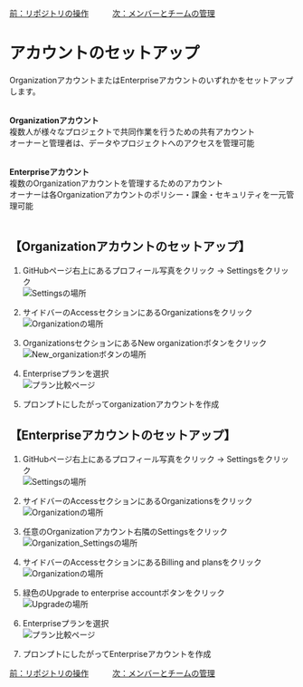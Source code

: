 [前：リポジトリの操作](/REPOSITORY.md)　　　[次：メンバーとチームの管理](/MEMBER_AND_TEAM.md)

# アカウントのセットアップ

OrganizationアカウントまたはEnterpriseアカウントのいずれかをセットアップします。<br><br>

**Organizationアカウント**  
複数人が様々なプロジェクトで共同作業を行うための共有アカウント  
オーナーと管理者は、データやプロジェクトへのアクセスを管理可能
<br><br>

**Enterpriseアカウント**  
複数のOrganizationアカウントを管理するためのアカウント  
オーナーは各Organizationアカウントのポリシー・課金・セキュリティを一元管理可能
<br><br>

## 【Organizationアカウントのセットアップ】

1. GitHubページ右上にあるプロフィール写真をクリック → Settingsをクリック  
    ![Settingsの場所](/image/account/from_icon_to_settings_220207.png)

1. サイドバーのAccessセクションにあるOrganizationsをクリック  
    ![Organizationの場所](/image/account/organizations_220711.png)

1. OrganizationsセクションにあるNew organizationボタンをクリック  
    ![New_organizationボタンの場所](/image/account/new_organization_220711.png)

1. Enterpriseプランを選択  
    ![プラン比較ページ](/image/account/enterprise_plan_220711.png)

1. プロンプトにしたがってorganizationアカウントを作成

## 【Enterpriseアカウントのセットアップ】

1. GitHubページ右上にあるプロフィール写真をクリック → Settingsをクリック  
    ![Settingsの場所](/image/account/from_icon_to_settings_220207.png)

1. サイドバーのAccessセクションにあるOrganizationsをクリック  
    ![Organizationの場所](/image/account/organizations_220711.png)

1. 任意のOrganizationアカウント右隣のSettingsをクリック  
    ![Organization_Settingsの場所](/image/account/organizations_settings_220711.png)

1. サイドバーのAccessセクションにあるBilling and plansをクリック  
    ![Organizationの場所](/image/account/billing_and_plans_220711.png)

1. 緑色のUpgrade to enterprise accountボタンをクリック  
    ![Upgradeの場所](/image/account/upgrade_220711.png)

1. Enterpriseプランを選択  
    ![プラン比較ページ](/image/account/upgrade_to_enterprise_220711.png)

1. プロンプトにしたがってEnterpriseアカウントを作成

[前：リポジトリの操作](/REPOSITORY.md)　　　[次：メンバーとチームの管理](/MEMBER_AND_TEAM.md)